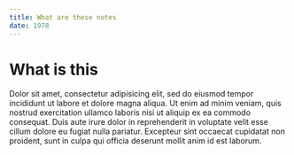 ```yaml
---
title: What are these notes
date: 1978
---
```


# What is this

Dolor sit amet, consectetur adipisicing elit, sed do eiusmod tempor incididunt
ut labore et dolore magna aliqua. Ut enim ad minim veniam, quis nostrud
exercitation ullamco laboris nisi ut aliquip ex ea commodo consequat. Duis
aute irure dolor in reprehenderit in voluptate velit esse cillum dolore eu
fugiat nulla pariatur. Excepteur sint occaecat cupidatat non proident, sunt
in culpa qui officia deserunt mollit anim id est laborum.
